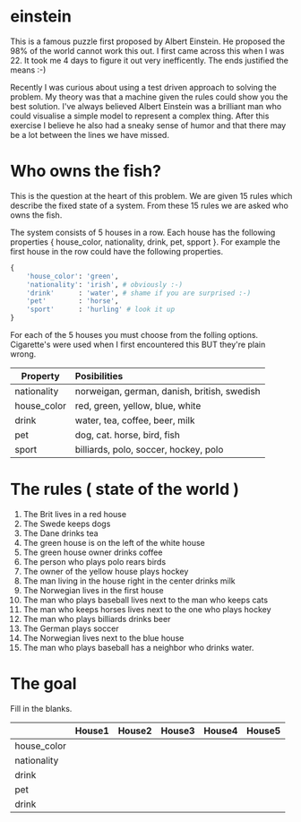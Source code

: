 einstein
========

This is a famous puzzle first proposed by Albert Einstein.  He proposed the 98% of the world cannot work this out.  I first came across this when I was 22.  It took me 4 days to figure it out very inefficently.  The ends justified the means :-)

Recently I was curious about using a test driven approach to solving the problem.  My theory was that a machine given the rules could show you the best solution.  I've always believed Albert Einstein was a brilliant man who could visualise a simple model to represent a complex thing.  After this exercise I believe he also had a sneaky sense of humor and that there may be a lot between the lines we have missed.

Who owns the fish?
==================

This is the question at the heart of this problem.  We are given 15 rules which describe the fixed state of a system.  From these 15 rules we are asked who owns the fish.

The system consists of 5 houses in a row.  Each house has the following properties { house_color, nationality, drink, pet, spport }.  For example the first house in the row could have the following properties.

```python
{
    'house_color': 'green',
    'nationality': 'irish', # obviously :-)
    'drink'      : 'water', # shame if you are surprised :-)
    'pet'        : 'horse',
    'sport'      : 'hurling' # look it up
}
```

For each of the 5 houses you must choose from the folling options.  Cigarette's were used when I first encountered this BUT they're plain wrong.

| Property    | Posibilities                                |
| ----------- |:------------------------------------------- |
| nationality | norweigan, german, danish, british, swedish |
| house_color | red, green, yellow, blue, white |
| drink | water, tea, coffee, beer, milk |
| pet | dog, cat. horse, bird, fish |
| sport | billiards, polo, soccer, hockey, polo |

The rules ( state of the world )
================================

1. The Brit lives in a red house
2. The Swede keeps dogs
3. The Dane drinks tea
4. The green house is on the left of the white house
5. The green house owner drinks coffee
6. The person who plays polo rears birds
7. The owner of the yellow house plays hockey
8. The man living in the house right in the center drinks milk
9. The Norwegian lives in the first house
10. The man who plays baseball lives next to the man who keeps cats
11. The man who keeps horses lives next to the one who plays hockey
12. The man who plays billiards drinks beer
13. The German plays soccer
14. The Norwegian lives next to the blue house
15. The man who plays baseball has a neighbor who drinks water.

The goal
========

Fill in the blanks.

|   | House1 | House2 | House3 | House4 | House5 |
|:--- |:--- |:--- |:--- |:--- |:--- |
| house_color |   |   |   |   |   |
| nationality |   |   |   |   |   |
| drink |   |   |   |   |   |
| pet |   |   |   |   |   |
| drink |   |   |   |   |   |

